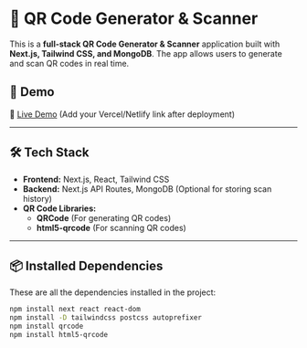 # 🚀 QR Code Generator & Scanner

This is a **full-stack QR Code Generator & Scanner** application built with **Next.js, Tailwind CSS, and MongoDB**. The app allows users to generate and scan QR codes in real time.

## 📸 Demo
🔗 [Live Demo](YOUR_DEPLOYMENT_URL_HERE) (Add your Vercel/Netlify link after deployment)

---

## 🛠️ **Tech Stack**
- **Frontend:** Next.js, React, Tailwind CSS
- **Backend:** Next.js API Routes, MongoDB (Optional for storing scan history)
- **QR Code Libraries:**
  - **QRCode** (For generating QR codes)
  - **html5-qrcode** (For scanning QR codes)

---

## 📦 **Installed Dependencies**
These are all the dependencies installed in the project:

```bash
npm install next react react-dom
npm install -D tailwindcss postcss autoprefixer
npm install qrcode
npm install html5-qrcode

